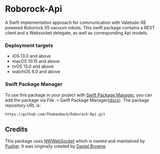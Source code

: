 # Roborock-Api

A Swift implementation approach for communication with Valetudo-RE powered Roborock S5 vacuum robots.
This swift package contains a REST client and a Websocket delegate, as well as corresponding Api models.

### Deployment targets

- iOS 13.0 and above
- macOS 10.15 and above
- tvOS 13.0 and above
- watchOS 6.0 and above

### Swift Package Manager

To use this package in your project with [Swift Package Manager](https://swift.org/package-manager/), you can add the package via File ➝ Swift Package Manager([docs](https://developer.apple.com/documentation/xcode/adding_package_dependencies_to_your_app)). The package repository URL is:

```bash
https://github.com/ThomasHack/Roborock-Api.git
```

## Credits

This package uses [NWWebSocket](https://github.com/pusher/NWWebSocket) which is owned and maintained by [Pusher](https://pusher.com). It was originally created by [Daniel Browne](https://github.com/danielrbrowne).

